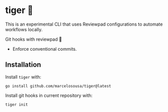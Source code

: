 # tiger :tiger:

This is an experimental CLI that uses Reviewpad configurations to automate workflows locally.

Git hooks with reviewpad :tiger:

- Enforce conventional commits.

## Installation

Install `tiger` with:

`go install github.com/marcelosousa/tiger@latest`

Install git hooks in current repository with:

`tiger init`
